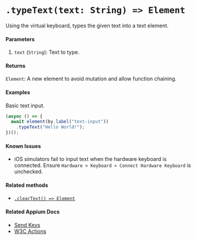 # `.typeText(text: String) => Element`

Using the virtual keyboard, types the given text into a text element.

#### Parameters

1. `text` (`String`): Text to type.

#### Returns

`Element`: A new element to avoid mutation and allow function chaining.

#### Examples

Basic text input.

```javascript
(async () => {
  await element(by.label("text-input"))
    .typeText("Hello World!");
})();
```

#### Known Issues

- iOS simulators fail to input text when the hardware keyboard is connected. Ensure `Hardware > Keyboard > Connect Hardware Keyboard` is unchecked.

#### Related methods

- [`.clearText() => Element`](./clearText.md)

#### Related Appium Docs

- [Send Keys](http://appium.io/docs/en/commands/element/actions/send-keys/)
- [W3C Actions](http://appium.io/docs/en/commands/interactions/actions/)
